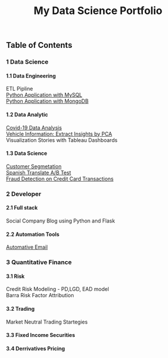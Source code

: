 <h1 align="center"> My Data Science Portfolio </h1> <br>

## Table of Contents
### 1 Data Science 
#### 1.1 Data Engineering
ETL Pipline<br>
[Python Application with MySQL](https://github.com/puran-debugger/Project/blob/master/Application_Python_MySQL/Python%20Application%20with%20MySQL.ipynb)<br>
[Python Application with MongoDB]()<br>

#### 1.2 Data Analytic
[Covid-19 Data Analysis](https://github.com/puran-debugger/Project/blob/master/Covid19%20Data%20Analysis/Covid19%20data%20analysis.ipynb)<br>
[Vehicle Information: Extract Insights by PCA](https://github.com/puran-debugger/Project/blob/master/Vehicle%20Information%EF%BC%9AData%20cleaning%20and%20Extract%20insights%20by%20PCA/Vehicle%20Information%EF%BC%9AData%20cleaning%20and%20Extract%20insights%20by%20PCA.md)<br>
Visualization Stories with Tableau Dashboards<br>

#### 1.3 Data Science
[Customer Segmetation]()<br>
[Spanish Translate A/B Test](https://github.com/puran-debugger/Project/blob/master/Spanish%20Translation%20AB%20Test/Spanish%20Translation%20AB%20Test.ipynb)<br>
[Fraud Detection on Credit Card Transactions](https://github.com/puran-debugger/Project/blob/master/Fraud%20Detection%20-%20Credit%20Card%20Transaction/Fraud%20Detection%20-%20Credit%20Card%20Transaction.ipynb)<br>

### 2 Developer
#### 2.1 Full stack
Social Company Blog using Python and Flask<br>

#### 2.2 Automation Tools
[Automative Email](https://github.com/puran-debugger/Project/blob/master/Automative%20Email/Automative%20Email%20Prototype.ipynb)<br>

### 3 Quantitative Finance
#### 3.1 Risk
Credit Risk Modeling - PD,LGD, EAD model<br>
Barra Risk Factor Attribution<br>

#### 3.2 Trading
Market Neutral Trading Startegies<br>

#### 3.3 Fixed Income Securities

#### 3.4 Derrivatives Pricing

